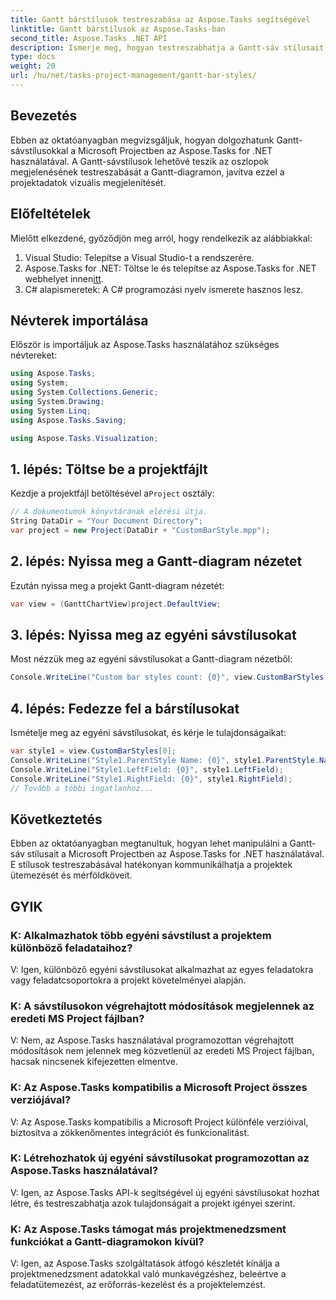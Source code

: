 ```yaml
---
title: Gantt bárstílusok testreszabása az Aspose.Tasks segítségével
linktitle: Gantt bárstílusok az Aspose.Tasks-ban
second_title: Aspose.Tasks .NET API
description: Ismerje meg, hogyan testreszabhatja a Gantt-sáv stílusait az MS Projectben az Aspose.Tasks for .NET használatával. Javítsa a projekt vizualizációját könnyedén.
type: docs
weight: 20
url: /hu/net/tasks-project-management/gantt-bar-styles/
---
```

## Bevezetés
Ebben az oktatóanyagban megvizsgáljuk, hogyan dolgozhatunk Gantt-sávstílusokkal a Microsoft Projectben az Aspose.Tasks for .NET használatával. A Gantt-sávstílusok lehetővé teszik az oszlopok megjelenésének testreszabását a Gantt-diagramon, javítva ezzel a projektadatok vizuális megjelenítését.
## Előfeltételek
Mielőtt elkezdené, győződjön meg arról, hogy rendelkezik az alábbiakkal:
1. Visual Studio: Telepítse a Visual Studio-t a rendszerére.
2.  Aspose.Tasks for .NET: Töltse le és telepítse az Aspose.Tasks for .NET webhelyet innen[itt](https://releases.aspose.com/tasks/net/).
3. C# alapismeretek: A C# programozási nyelv ismerete hasznos lesz.

## Névterek importálása
Először is importáljuk az Aspose.Tasks használatához szükséges névtereket:
```csharp
using Aspose.Tasks;
using System;
using System.Collections.Generic;
using System.Drawing;
using System.Linq;
using Aspose.Tasks.Saving;

using Aspose.Tasks.Visualization;
```
## 1. lépés: Töltse be a projektfájlt
 Kezdje a projektfájl betöltésével a`Project` osztály:
```csharp
// A dokumentumok könyvtárának elérési útja.
String DataDir = "Your Document Directory";
var project = new Project(DataDir + "CustomBarStyle.mpp");
```
## 2. lépés: Nyissa meg a Gantt-diagram nézetet
Ezután nyissa meg a projekt Gantt-diagram nézetét:
```csharp
var view = (GanttChartView)project.DefaultView;
```
## 3. lépés: Nyissa meg az egyéni sávstílusokat
Most nézzük meg az egyéni sávstílusokat a Gantt-diagram nézetből:
```csharp
Console.WriteLine("Custom bar styles count: {0}", view.CustomBarStyles.Count);
```
## 4. lépés: Fedezze fel a bárstílusokat
Ismételje meg az egyéni sávstílusokat, és kérje le tulajdonságaikat:
```csharp
var style1 = view.CustomBarStyles[0];
Console.WriteLine("Style1.ParentStyle Name: {0}", style1.ParentStyle.Name);
Console.WriteLine("Style1.LeftField: {0}", style1.LeftField);
Console.WriteLine("Style1.RightField: {0}", style1.RightField);
// Tovább a többi ingatlanhoz...
```

## Következtetés
Ebben az oktatóanyagban megtanultuk, hogyan lehet manipulálni a Gantt-sáv stílusait a Microsoft Projectben az Aspose.Tasks for .NET használatával. E stílusok testreszabásával hatékonyan kommunikálhatja a projektek ütemezését és mérföldköveit.

## GYIK
### K: Alkalmazhatok több egyéni sávstílust a projektem különböző feladataihoz?
V: Igen, különböző egyéni sávstílusokat alkalmazhat az egyes feladatokra vagy feladatcsoportokra a projekt követelményei alapján.
### K: A sávstílusokon végrehajtott módosítások megjelennek az eredeti MS Project fájlban?
V: Nem, az Aspose.Tasks használatával programozottan végrehajtott módosítások nem jelennek meg közvetlenül az eredeti MS Project fájlban, hacsak nincsenek kifejezetten elmentve.
### K: Az Aspose.Tasks kompatibilis a Microsoft Project összes verziójával?
V: Az Aspose.Tasks kompatibilis a Microsoft Project különféle verzióival, biztosítva a zökkenőmentes integrációt és funkcionalitást.
### K: Létrehozhatok új egyéni sávstílusokat programozottan az Aspose.Tasks használatával?
V: Igen, az Aspose.Tasks API-k segítségével új egyéni sávstílusokat hozhat létre, és testreszabhatja azok tulajdonságait a projekt igényei szerint.
### K: Az Aspose.Tasks támogat más projektmenedzsment funkciókat a Gantt-diagramokon kívül?
V: Igen, az Aspose.Tasks szolgáltatások átfogó készletét kínálja a projektmenedzsment adatokkal való munkavégzéshez, beleértve a feladatütemezést, az erőforrás-kezelést és a projektelemzést.